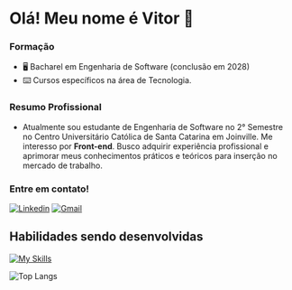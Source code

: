 # Olá! Meu nome é Vitor 👋

### Formação

- 🖥️ Bacharel em Engenharia de Software (conclusão em 2028)
- ⌨️ Cursos específicos na área de Tecnologia.

### Resumo Profissional

- Atualmente sou estudante de Engenharia de Software no 2° Semestre no Centro Universitário Católica de Santa Catarina em Joinville. Me interesso por **Front-end**. Busco adquirir experiência profissional e aprimorar meus conhecimentos práticos e teóricos para inserção no mercado de trabalho.

### Entre em contato!
[![Linkedin](https://skillicons.dev/icons?i=linkedin)](https://www.linkedin.com/in/vitorkeller/) [![Gmail](https://skillicons.dev/icons?i=gmail)](mailto:vitorkeller1604@hotmail.com)

## Habilidades sendo desenvolvidas
[![My Skills](https://skillicons.dev/icons?i=html,css,js,react,tailwind)](https://github.com/vitorkeller)

![Top Langs](https://github-readme-stats-git-masterrstaa-rickstaa.vercel.app/api/top-langs/?username=vitorkeller&bg_color=000&border_color=30A3DC&title_color=FFF&text_color=FFF)
